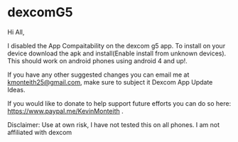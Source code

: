 # dexcomG5

Hi All,

I disabled the App Compaitability on the dexcom g5 app. To install on your device download the apk and install(Enable install from unknown devices). This should work on android phones using android 4 and up!.

If you  have any other suggested changes you can email me at kmonteith25@gmail.com, make sure to subject it Dexcom App Update Ideas.

If you would like to donate to help support future efforts you can do so here: https://www.paypal.me/KevinMonteith .

Disclaimer: Use at own risk, I have not tested this on all phones. I am not affiliated with dexcom
